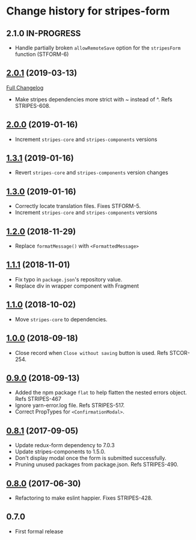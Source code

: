# Change history for stripes-form

## 2.1.0 IN-PROGRESS

* Handle partially broken `allowRemoteSave` option for the `stripesForm` function (STFORM-6)

## [2.0.1](https://github.com/folio-org/stripes-form/tree/v2.0.1) (2019-03-13)
[Full Changelog](https://github.com/folio-org/stripes-form/compare/v2.0.0...v2.0.1)

* Make stripes dependencies more strict with ~ instead of ^. Refs STRIPES-608.

## [2.0.0](https://github.com/folio-org/stripes-form/tree/v2.0.0) (2019-01-16)
* Increment `stripes-core` and `stripes-components` versions

## [1.3.1](https://github.com/folio-org/stripes-form/tree/v1.3.1) (2019-01-16)
* Revert `stripes-core` and `stripes-components` version changes

## [1.3.0](https://github.com/folio-org/stripes-form/tree/v1.3.0) (2019-01-16)
* Correctly locate translation files. Fixes STFORM-5.
* Increment `stripes-core` and `stripes-components` versions

## [1.2.0](https://github.com/folio-org/stripes-form/tree/v1.2.0) (2018-11-29)
* Replace `formatMessage()` with `<FormattedMessage>`

## [1.1.1](https://github.com/folio-org/stripes-form/tree/v1.1.1) (2018-11-01)
* Fix typo in `package.json`'s repository value.
* Replace div in wrapper component with Fragment

## [1.1.0](https://github.com/folio-org/stripes-form/tree/v1.1.0) (2018-10-02)
* Move `stripes-core` to dependencies.

## [1.0.0](https://github.com/folio-org/stripes-form/tree/v1.0.0) (2018-09-18)
* Close record when `Close without saving` button is used. Refs STCOR-254.

## [0.9.0](https://github.com/folio-org/stripes-form/tree/v0.9.0) (2018-09-13)
* Added the npm package `flat` to help flatten the nested errors object. Refs STRIPES-467
* Ignore yarn-error.log file. Refs STRIPES-517.
* Correct PropTypes for `<ConfirmationModal>`.

## [0.8.1](https://github.com/folio-org/stripes-form/tree/v0.8.1) (2017-09-05)
* Update redux-form dependency to 7.0.3
* Update stripes-components to 1.5.0.
* Don't display modal once the form is submitted successfully.
* Pruning unused packages from package.json. Refs STRIPES-490.

## [0.8.0](https://github.com/folio-org/stripes-form/tree/v0.8.0) (2017-06-30)
* Refactoring to make eslint happier. Fixes STRIPES-428.

## 0.7.0
* First formal release

